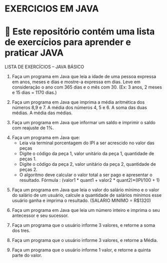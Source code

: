 # EXERCICIOS EM JAVA

# 📌 Este repositório contém uma lista de exercícios para aprender e praticar JAVA 


LISTA DE EXERCÍCIOS – JAVA BÁSICO

1. Faça um programa em Java que leia a idade de uma pessoa expressa em anos, meses e dias e
mostre-a expressa em dias. Leve em consideração o ano com 365 dias e o mês com 30. (Ex: 3 anos, 2 meses e 15 dias = 1170 dias.)

<!--

 Aqui, temos que levar em consideração a exata data de nascimento da pessoa 

 Meu Exemplo: 
        ano de nasc = 1986
        mes de nasc = 05
        dia de nasc = 16
        data atual  = 02/07/2023
        data niver 2023 = 16/05/2023 ==> exatos 37 anos 
                          16/06/2023 = 30 dias 
                          02/07/2023 = 16 dias

        soma dos dias ==> 37anos = 13.505 + 30 + 16 = 13.551 dias    


-->

2. Faça um programa em Java que imprima a média aritmética dos números 8,9 e 7. A média dos
números 4, 5 e 6. A soma das duas médias. A média das médias.
<!-- RESOLVIDO -->

3. Faça um programa em Java que informar um saldo e imprimir o saldo com reajuste de 1%.
<!-- RESOLVIDO -->

4. Faça um programa em Java que:
    - Leia via terminal porcentagem do IPI a ser acrescido no valor das peças
    - Digite o código da peça 1, valor unitário da peça 1, quantidade de peças 1.
    - Digite o código da peça 2, valor unitário da peça 2, quantidade de peças 2.
    - O algoritmo deve calcular o valor total a ser pago e apresentar o resultado.
    Fórmula : (valor1 * quant1 + valor2 * quant2)*(IPI/100 + 1)
<!-- RESOLVIDO -->

5. Faça um programa em Java que leia o valor do salário mínimo e o valor do salário de um usuário,
calcule a quantidade de salários mínimos esse usuário ganha e imprima o resultado.
(SALARIO MINIMO = R$1320)
<!-- RESOLVIDO -->

6. Faça um programa em Java que leia um número inteiro e imprima o seu
antecessor e seu sucessor.
<!-- RESOLVIDO -->

7. Faça um programa que o usuário informe 3 valores, e retorne a soma dos tres.
<!-- RESOLVIDO -->

8. Faça um programa que o usuário informe 3 valores, e retorne a Média.
<!-- RESOLVIDO -->

9. Faça um programa que o usuário informe 1 valor, e retorne a quinta parte do valor.